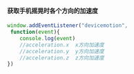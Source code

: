 #### 获取手机摇晃时各个方向的加速度

```js
window.addEventListener("devicemotion",
 function(event){
    console.log(event)
    //acceleration.x  x方向加速度
    //acceleration.y  y方向加速度
    //acceleration.z  z方向加速度
})
```

